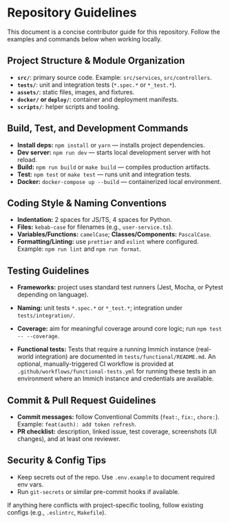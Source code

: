 # Repository Guidelines

This document is a concise contributor guide for this repository. Follow the examples and commands below when working locally.

## Project Structure & Module Organization
- **`src/`**: primary source code. Example: `src/services`, `src/controllers`.
- **`tests/`**: unit and integration tests (`*.spec.*` or `*_test.*`).
- **`assets/`**: static files, images, and fixtures.
- **`docker/` or `deploy/`**: container and deployment manifests.
- **`scripts/`**: helper scripts and tooling.

## Build, Test, and Development Commands
- **Install deps:** `npm install` or `yarn` — installs project dependencies.
- **Dev server:** `npm run dev` — starts local development server with hot reload.
- **Build:** `npm run build` or `make build` — compiles production artifacts.
- **Test:** `npm test` or `make test` — runs unit and integration tests.
- **Docker:** `docker-compose up --build` — containerized local environment.

## Coding Style & Naming Conventions
- **Indentation:** 2 spaces for JS/TS, 4 spaces for Python.
- **Files:** `kebab-case` for filenames (e.g., `user-service.ts`).
- **Variables/Functions:** `camelCase`; **Classes/Components:** `PascalCase`.
- **Formatting/Linting:** use `prettier` and `eslint` where configured. Example: `npm run lint` and `npm run format`.

## Testing Guidelines
- **Frameworks:** project uses standard test runners (Jest, Mocha, or Pytest depending on language).
- **Naming:** unit tests `*.spec.*` or `*_test.*`; integration under `tests/integration/`.
- **Coverage:** aim for meaningful coverage around core logic; run `npm test -- --coverage`.

- **Functional tests:** Tests that require a running Immich instance (real-world integration) are documented in `tests/functional/README.md`. An optional, manually-triggered CI workflow is provided at `.github/workflows/functional-tests.yml` for running these tests in an environment where an Immich instance and credentials are available.

## Commit & Pull Request Guidelines
- **Commit messages:** follow Conventional Commits (`feat:`, `fix:`, `chore:`). Example: `feat(auth): add token refresh`.
- **PR checklist:** description, linked issue, test coverage, screenshots (UI changes), and at least one reviewer.

## Security & Config Tips
- Keep secrets out of the repo. Use `.env.example` to document required env vars.
- Run `git-secrets` or similar pre-commit hooks if available.

If anything here conflicts with project-specific tooling, follow existing configs (e.g., `.eslintrc`, `Makefile`).
